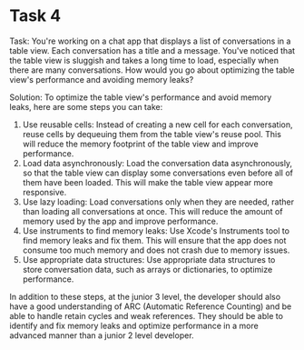 # Task 4

Task: You're working on a chat app that displays a list of conversations in a
table view. Each conversation has a title and a message. You've noticed that the
table view is sluggish and takes a long time to load, especially when there are
many conversations. How would you go about optimizing the table view's
performance and avoiding memory leaks?

Solution: To optimize the table view's performance and avoid memory leaks, here
are some steps you can take:

1. Use reusable cells: Instead of creating a new cell for each conversation,
   reuse cells by dequeuing them from the table view's reuse pool. This will
   reduce the memory footprint of the table view and improve performance.
2. Load data asynchronously: Load the conversation data asynchronously, so that
   the table view can display some conversations even before all of them have
   been loaded. This will make the table view appear more responsive.
3. Use lazy loading: Load conversations only when they are needed, rather than
   loading all conversations at once. This will reduce the amount of memory used
   by the app and improve performance.
4. Use instruments to find memory leaks: Use Xcode's Instruments tool to find
   memory leaks and fix them. This will ensure that the app does not consume too
   much memory and does not crash due to memory issues.
5. Use appropriate data structures: Use appropriate data structures to store
   conversation data, such as arrays or dictionaries, to optimize performance.

In addition to these steps, at the junior 3 level, the developer should also
have a good understanding of ARC (Automatic Reference Counting) and be able to
handle retain cycles and weak references. They should be able to identify and
fix memory leaks and optimize performance in a more advanced manner than a
junior 2 level developer.
